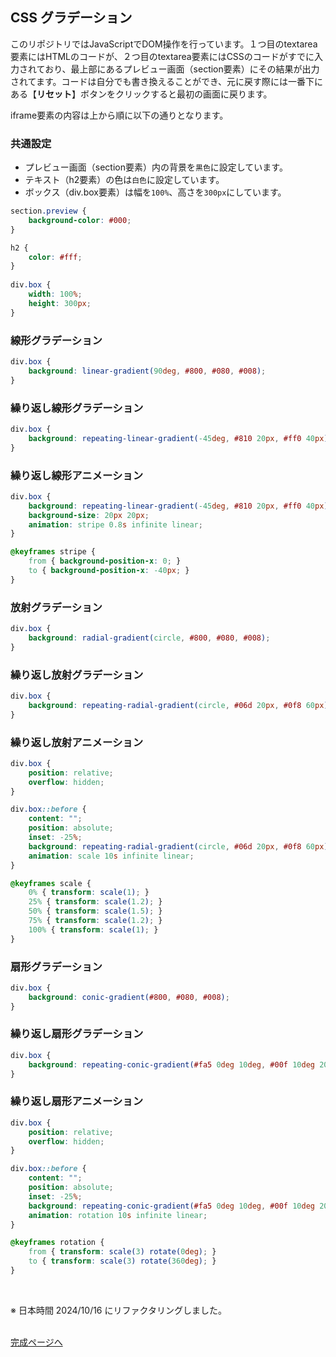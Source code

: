 ## CSS グラデーション

このリポジトリではJavaScriptでDOM操作を行っています。１つ目のtextarea要素にはHTMLのコードが、２つ目のtextarea要素にはCSSのコードがすでに入力されており、最上部にあるプレビュー画面（section要素）にその結果が出力されてます。コードは自分でも書き換えることができ、元に戻す際には一番下にある【**リセット**】ボタンをクリックすると最初の画面に戻ります。

iframe要素の内容は上から順に以下の通りとなります。

### 共通設定
- プレビュー画面（section要素）内の背景を`黒色`に設定しています。
- テキスト（h2要素）の色は`白色`に設定しています。
- ボックス（div.box要素）は幅を`100%`、高さを`300px`にしています。

```css
section.preview {
    background-color: #000;
}

h2 {
    color: #fff;
}
    
div.box {
    width: 100%;
    height: 300px;
}
```

### 線形グラデーション

```css
div.box {
    background: linear-gradient(90deg, #800, #080, #008);
}
```

### 繰り返し線形グラデーション

```css
div.box {
    background: repeating-linear-gradient(-45deg, #810 20px, #ff0 40px);
}
```

### 繰り返し線形アニメーション

```css
div.box {
    background: repeating-linear-gradient(-45deg, #810 20px, #ff0 40px);
    background-size: 20px 20px;
    animation: stripe 0.8s infinite linear;
}

@keyframes stripe {
    from { background-position-x: 0; }
    to { background-position-x: -40px; }
}
```

### 放射グラデーション

```css
div.box {
    background: radial-gradient(circle, #800, #080, #008);
}
```

### 繰り返し放射グラデーション

```css
div.box {
    background: repeating-radial-gradient(circle, #06d 20px, #0f8 60px);
}
```

### 繰り返し放射アニメーション

```css
div.box {
    position: relative;
    overflow: hidden;
}

div.box::before {
    content: "";
    position: absolute;
    inset: -25%;
    background: repeating-radial-gradient(circle, #06d 20px, #0f8 60px);
    animation: scale 10s infinite linear;
}

@keyframes scale {
    0% { transform: scale(1); }
    25% { transform: scale(1.2); }
    50% { transform: scale(1.5); }
    75% { transform: scale(1.2); }
    100% { transform: scale(1); }
}
```

### 扇形グラデーション

```css
div.box {
    background: conic-gradient(#800, #080, #008);
}
```

### 繰り返し扇形グラデーション

```css
div.box {
    background: repeating-conic-gradient(#fa5 0deg 10deg, #00f 10deg 20deg);
}
```

### 繰り返し扇形アニメーション

```css
div.box {
    position: relative;
    overflow: hidden;
}

div.box::before {
    content: "";
    position: absolute;
    inset: -25%;
    background: repeating-conic-gradient(#fa5 0deg 10deg, #00f 10deg 20deg);
    animation: rotation 10s infinite linear;
}

@keyframes rotation {
    from { transform: scale(3) rotate(0deg); }
    to { transform: scale(3) rotate(360deg); }
}
```
<br>

※ 日本時間 2024/10/16 にリファクタリングしました。
<br><br>

[完成ページへ](https://yscyber.github.io/gradation/ "https://yscyber.github.io/gradation/")
